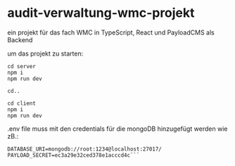 # audit-verwaltung-wmc-projekt

ein projekt für das fach WMC in TypeScript, React und PayloadCMS als Backend

um das projekt zu starten:

```
cd server
npm i
npm run dev

cd..

cd client
npm i
npm run dev
```

.env file muss mit den credentials für die mongoDB hinzugefügt werden wie zB.:
```
DATABASE_URI=mongodb://root:1234@localhost:27017/
PAYLOAD_SECRET=ec3a29e32ced378e1acccd4c```

